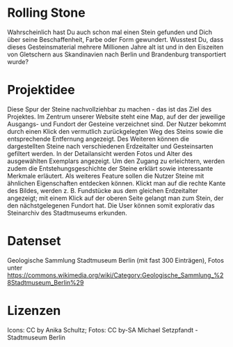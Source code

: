 # Rolling Stone
Wahrscheinlich hast Du auch schon mal einen Stein gefunden und Dich über seine Beschaffenheit, Farbe oder Form gewundert. Wusstest Du, dass dieses Gesteinsmaterial mehrere Millionen Jahre alt ist und in den Eiszeiten von Gletschern aus Skandinavien nach Berlin und Brandenburg transportiert wurde?

# Projektidee
Diese Spur der Steine nachvollziehbar zu machen - das ist das Ziel des Projektes. Im Zentrum unserer Website steht eine Map, auf der der jeweilige Ausgangs- und Fundort der Gesteine verzeichnet sind. Der Nutzer bekommt durch einen Klick den vermutlich zurückgelegten Weg des Steins sowie die entsprechende Entfernung angezeigt. Des Weiteren können die dargestellten Steine nach verschiedenen Erdzeitalter und Gesteinsarten gefiltert werden.
In der Detailansicht werden Fotos und Alter des ausgewählten Exemplars angezeigt. Um den Zugang zu erleichtern, werden zudem die Entstehungsgeschichte der Steine erklärt sowie interessante Merkmale erläutert.
Als weiteres Feature sollen die Nutzer Steine mit ähnlichen Eigenschaften entdecken können. Klickt man auf die rechte Kante des Bildes, werden z. B. Fundstücke aus dem gleichen Erdzeitalter angezeigt; mit einem Klick auf der oberen Seite gelangt man zum Stein, der den nächstgelegenen Fundort hat. Die User können somit explorativ das Steinarchiv des Stadtmuseums erkunden.
 
# Datenset
Geologische Sammlung Stadtmuseum Berlin (mit fast 300 Einträgen), Fotos unter https://commons.wikimedia.org/wiki/Category:Geologische_Sammlung_%28Stadtmuseum_Berlin%29

# Lizenzen
Icons: CC by Anika Schultz; 
Fotos: CC by-SA Michael Setzpfandt - Stadtmuseum Berlin
